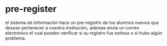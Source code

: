# pre-register
el sistema de información hace un pre-registro de los alumnos nuevos que desean pertenecer a nuestra institución, ademas envía un correo electrónico el cual pueden verificar si su registro fue exitoso o si hubo algún problema.
